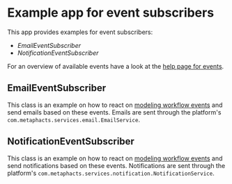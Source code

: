 # Example app for event subscribers

This app provides examples for event subscribers:
* *EmailEventSubscriber*
* *NotificationEventSubscriber*

For an overview of available events have a look at the [help page for events](https://help.metaphacts.com/resource/Help:Events).

## EmailEventSubscriber
This class is an example on how to react on [modeling workflow events](https://help.metaphacts.com/resource/Help:Events) and send emails based on these events.
Emails are sent through the platform's <code>com.metaphacts.services.email.EmailService</code>.

## NotificationEventSubscriber
This class is an example on how to react on [modeling workflow events](https://help.metaphacts.com/resource/Help:Events) and send notifications based on these events.
Notifications are sent through the platform's <code>com.metaphacts.services.notification.NotificationService</code>.